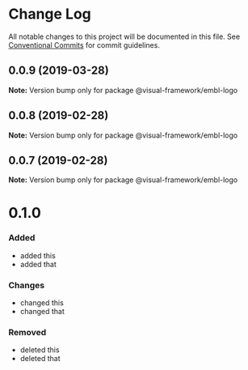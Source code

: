 # Change Log

All notable changes to this project will be documented in this file.
See [Conventional Commits](https://conventionalcommits.org) for commit guidelines.

## 0.0.9 (2019-03-28)

**Note:** Version bump only for package @visual-framework/embl-logo





## 0.0.8 (2019-02-28)

**Note:** Version bump only for package @visual-framework/embl-logo





## 0.0.7 (2019-02-28)

**Note:** Version bump only for package @visual-framework/embl-logo





# 0.1.0

### Added
- added this
- added that

### Changes

- changed this
- changed that

### Removed

- deleted this
- deleted that

